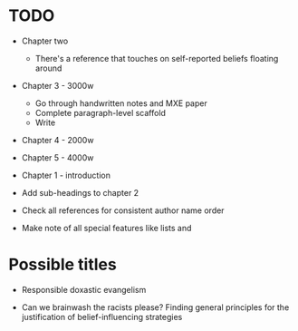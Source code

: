 # TODO

* Chapter two
	* There's a reference that touches on self-reported beliefs floating around

* Chapter 3 - 3000w
	* Go through handwritten notes and MXE paper
	* Complete paragraph-level scaffold
	* Write

* Chapter 4 - 2000w
* Chapter 5 - 4000w
* Chapter 1 - introduction

* Add sub-headings to chapter 2
* Check all references for consistent author name order
* Make note of all special features like lists and

# Possible titles
* Responsible doxastic evangelism

* Can we brainwash the racists please? Finding general principles for the justification of belief-influencing strategies
